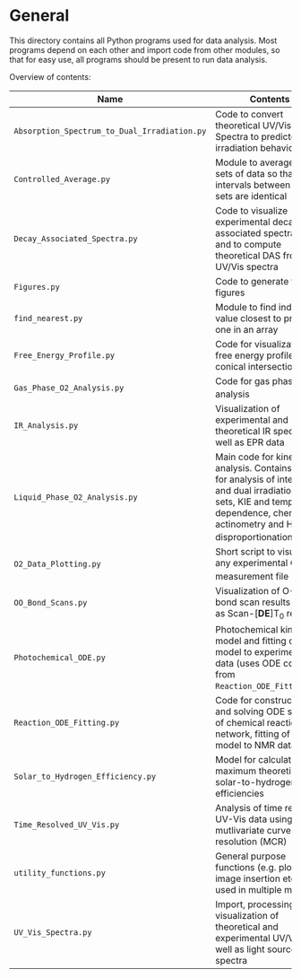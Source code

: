 # General

This directory contains all Python programs used for data analysis. Most programs depend on each other and import code from other modules, so that for easy use, all programs should be present to run data analysis.

Overview of contents:

Name | Contents
--- | ---
`Absorption_Spectrum_to_Dual_Irradiation.py` | Code to convert theoretical UV/Vis Spectra to predicted dual irradiation behaviour
`Controlled_Average.py` | Module to average sub-sets of data so that intervals between to data sets are identical
`Decay_Associated_Spectra.py` | Code to visualize experimental decay associated spectra (DAS) and to compute theoretical DAS from UV/Vis spectra
`Figures.py` | Code to generate final figures
`find_nearest.py` | Module to find index of value closest to provided one in an array
`Free_Energy_Profile.py` | Code for visualization of free energy profile and conical intersections plot
`Gas_Phase_O2_Analysis.py` | Code for gas phase O<sub>2</sub> analysis
`IR_Analysis.py` | Visualization of experimental and theoretical IR spectra as well as EPR data
`Liquid_Phase_O2_Analysis.py` | Main code for kinetic analysis. Contains code for analysis of intensity and dual irradiation data sets, KIE and temperature dependence, chemical actinometry and H<sub>2</sub>O<sub>2</sub> disproportionation.
`O2_Data_Plotting.py` | Short script to visualize any experimental O<sub>2</sub> measurement file
`OO_Bond_Scans.py` | Visualization of O-O bond scan results as well as Scan-[**DE**]T<sub>0</sub> results
`Photochemical_ODE.py` | Photochemical kinetic model and fitting of model to experimental data (uses ODE code from `Reaction_ODE_Fitting.py`)
`Reaction_ODE_Fitting.py` | Code for constructing and solving ODE system of chemical reaction network,  fitting of kinetic model to NMR data
`Solar_to_Hydrogen_Efficiency.py` | Model for calculation of maximum theoretical solar-to-hydrogen efficiencies
`Time_Resolved_UV_Vis.py` | Analysis of time resolved UV-Vis data using mutlivariate curve resolution (MCR)
`utility_functions.py` | General purpose functions (e.g. plotting, image insertion etc.) used in multiple modules
`UV_Vis_Spectra.py` | Import, processing and visualization of theoretical and experimental UV/Vis as well as light source spectra